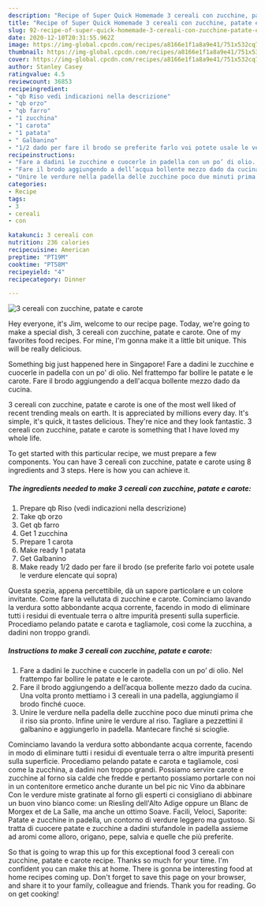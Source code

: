 ```yaml
---
description: "Recipe of Super Quick Homemade 3 cereali con zucchine, patate e carote"
title: "Recipe of Super Quick Homemade 3 cereali con zucchine, patate e carote"
slug: 92-recipe-of-super-quick-homemade-3-cereali-con-zucchine-patate-e-carote
date: 2020-12-10T20:31:55.962Z
image: https://img-global.cpcdn.com/recipes/a8166e1f1a8a9e41/751x532cq70/3-cereali-con-zucchine-patate-e-carote-recipe-main-photo.jpg
thumbnail: https://img-global.cpcdn.com/recipes/a8166e1f1a8a9e41/751x532cq70/3-cereali-con-zucchine-patate-e-carote-recipe-main-photo.jpg
cover: https://img-global.cpcdn.com/recipes/a8166e1f1a8a9e41/751x532cq70/3-cereali-con-zucchine-patate-e-carote-recipe-main-photo.jpg
author: Stanley Casey
ratingvalue: 4.5
reviewcount: 36853
recipeingredient:
- "qb Riso vedi indicazioni nella descrizione"
- "qb orzo"
- "qb farro"
- "1 zucchina"
- "1 carota"
- "1 patata"
- " Galbanino"
- "1/2 dado per fare il brodo se preferite farlo voi potete usale le verdure elencate qui sopra"
recipeinstructions:
- "Fare a dadini le zucchine e cuocerle in padella con un po’ di olio. Nel frattempo far bollire le patate e le carote."
- "Fare il brodo aggiungendo a dell’acqua bollente mezzo dado da cucina. Una volta pronto mettiamo i 3 cereali in una padella, aggiungiamo il brodo finché cuoce."
- "Unire le verdure nella padella delle zucchine poco due minuti prima che il riso sia pronto. Infine unire le verdure al riso. Tagliare a pezzettini il galbanino e aggiungerlo in padella. Mantecare finché si scioglie."
categories:
- Recipe
tags:
- 3
- cereali
- con

katakunci: 3 cereali con 
nutrition: 236 calories
recipecuisine: American
preptime: "PT19M"
cooktime: "PT58M"
recipeyield: "4"
recipecategory: Dinner

---
```



![3 cereali con zucchine, patate e carote](https://img-global.cpcdn.com/recipes/a8166e1f1a8a9e41/751x532cq70/3-cereali-con-zucchine-patate-e-carote-recipe-main-photo.jpg)

Hey everyone, it's Jim, welcome to our recipe page. Today, we're going to make a special dish, 3 cereali con zucchine, patate e carote. One of my favorites food recipes. For mine, I'm gonna make it a little bit unique. This will be really delicious.

Something big just happened here in Singapore! Fare a dadini le zucchine e cuocerle in padella con un po&#39; di olio. Nel frattempo far bollire le patate e le carote. Fare il brodo aggiungendo a dell&#39;acqua bollente mezzo dado da cucina.

3 cereali con zucchine, patate e carote is one of the most well liked of recent trending meals on earth. It is appreciated by millions every day. It's simple, it's quick, it tastes delicious. They're nice and they look fantastic. 3 cereali con zucchine, patate e carote is something that I have loved my whole life.


To get started with this particular recipe, we must prepare a few components. You can have 3 cereali con zucchine, patate e carote using 8 ingredients and 3 steps. Here is how you can achieve it.

<!--inarticleads1-->

##### The ingredients needed to make 3 cereali con zucchine, patate e carote:

1. Prepare qb Riso (vedi indicazioni nella descrizione)
1. Take qb orzo
1. Get qb farro
1. Get 1 zucchina
1. Prepare 1 carota
1. Make ready 1 patata
1. Get  Galbanino
1. Make ready 1/2 dado per fare il brodo (se preferite farlo voi potete usale le verdure elencate qui sopra)


Questa spezia, appena percettibile, dà un sapore particolare e un colore invitante. Come fare la vellutata di zucchine e carote. Cominciamo lavando la verdura sotto abbondante acqua corrente, facendo in modo di eliminare tutti i residui di eventuale terra o altre impurità presenti sulla superficie. Procediamo pelando patate e carota e tagliamole, così come la zucchina, a dadini non troppo grandi. 

<!--inarticleads2-->

##### Instructions to make 3 cereali con zucchine, patate e carote:

1. Fare a dadini le zucchine e cuocerle in padella con un po’ di olio. Nel frattempo far bollire le patate e le carote.
1. Fare il brodo aggiungendo a dell’acqua bollente mezzo dado da cucina. Una volta pronto mettiamo i 3 cereali in una padella, aggiungiamo il brodo finché cuoce.
1. Unire le verdure nella padella delle zucchine poco due minuti prima che il riso sia pronto. Infine unire le verdure al riso. Tagliare a pezzettini il galbanino e aggiungerlo in padella. Mantecare finché si scioglie.


Cominciamo lavando la verdura sotto abbondante acqua corrente, facendo in modo di eliminare tutti i residui di eventuale terra o altre impurità presenti sulla superficie. Procediamo pelando patate e carota e tagliamole, così come la zucchina, a dadini non troppo grandi. Possiamo servire carote e zucchine al forno sia calde che fredde e pertanto possiamo portarle con noi in un contenitore ermetico anche durante un bel pic nic Vino da abbinare Con le verdure miste gratinate al forno gli esperti ci consigliano di abbinare un buon vino bianco come: un Riesling dell&#39;Alto Adige oppure un Blanc de Morgex et de La Salle, ma anche un ottimo Soave. Facili, Veloci, Saporite: Patate e zucchine in padella, un contorno di verdure leggero ma gustoso. Si tratta di cuocere patate e zucchine a dadini stufandole in padella assieme ad aromi come alloro, origano, pepe, salvia e quelle che più preferite. 

So that is going to wrap this up for this exceptional food 3 cereali con zucchine, patate e carote recipe. Thanks so much for your time. I'm confident you can make this at home. There is gonna be interesting food at home recipes coming up. Don't forget to save this page on your browser, and share it to your family, colleague and friends. Thank you for reading. Go on get cooking!
